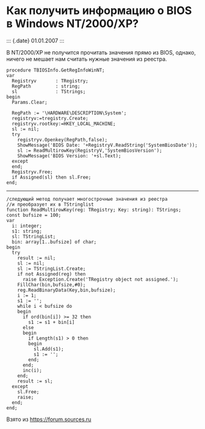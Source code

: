Как получить информацию о BIOS в Windows NT/2000/XP?
====================================================

::: {.date}
01.01.2007
:::

В NT/2000/XP не получится прочитать значения прямо из BIOS, однако,
ничего не мешает нам считать нужные значения из реестра.

    procedure TBIOSInfo.GetRegInfoWinNT; 
    var 
      Registryv       : TRegistry; 
      RegPath         : string; 
      sl              : TStrings; 
    begin 
      Params.Clear; 
     
      RegPath := '\HARDWARE\DESCRIPTION\System'; 
      registryv:=tregistry.Create; 
      registryv.rootkey:=HKEY_LOCAL_MACHINE; 
      sl := nil; 
      try 
        registryv.Openkey(RegPath,false); 
        ShowMessage('BIOS Date: '+RegistryV.ReadString('SystemBiosDate')); 
        sl := ReadMultirowKey(RegistryV,'SystemBiosVersion'); 
        ShowMessage('BIOS Version: '+sl.Text); 
      except 
      end; 
      Registryv.Free; 
      if Assigned(sl) then sl.Free; 
    end;

------------------------------------------------------------------------

    /следующий метод получает многострочные значения из реестра
    //и преобразует их в TStringlist
    function ReadMultirowKey(reg: TRegistry; Key: string): TStrings; 
    const bufsize = 100; 
    var 
      i: integer; 
      s1: string; 
      sl: TStringList; 
      bin: array[1..bufsize] of char; 
    begin 
      try 
        result := nil; 
        sl := nil; 
        sl := TStringList.Create; 
        if not Assigned(reg) then 
          raise Exception.Create('TRegistry object not assigned.'); 
        FillChar(bin,bufsize,#0); 
        reg.ReadBinaryData(Key,bin,bufsize); 
        i := 1; 
        s1 := ''; 
        while i < bufsize do 
        begin 
          if ord(bin[i]) >= 32 then 
            s1 := s1 + bin[i] 
          else 
          begin 
            if Length(s1) > 0 then 
            begin 
              sl.Add(s1); 
              s1 := ''; 
            end; 
          end; 
          inc(i); 
        end; 
        result := sl; 
      except 
        sl.Free; 
        raise; 
      end; 
    end;

Взято из <https://forum.sources.ru>

